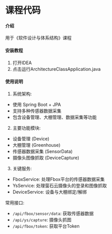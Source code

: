# 课程代码

#### 介绍
用于《软件设计与体系结构》课程


#### 安装教程

1.  打开IDEA
2.  点击运行ArchitectureClassApplication.java

#### 使用说明
1. 系统架构:
- 使用 Spring Boot + JPA
- 支持多种传感器数据采集
- 包含设备管理、大棚管理、数据采集等功能

2. 主要功能模块:
- 设备管理 (Device)
- 大棚管理 (Greenhouse)
- 传感器数据采集 (SensorData)
- 摄像头图像抓取 (DeviceCapture)

3. 关键服务:
- FboxService: 处理Fbox平台的传感器数据采集
- YsService: 处理萤石云摄像头的登录和图像抓取
- DeviceService: 设备与大棚绑定/解绑

常用接口:
- `/api/fbox/sensor/data`: 获取传感器数据
- `/api/ys/capture`: 摄像头抓图
- `/api/fbox/token`: 获取平台Token
